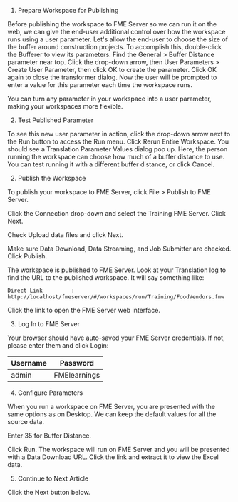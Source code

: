 1. Prepare Workspace for Publishing

Before publishing the workspace to FME Server so we can run it on the web, we can give the end-user additional control over how the workspace runs using a user parameter. Let's allow the end-user to choose the size of the buffer around construction projects. To accomplish this, double-click the Bufferer to view its parameters. Find the General > Buffer Distance parameter near top. Click the drop-down arrow, then User Parameters > Create User Parameter, then click OK to create the parameter. Click OK again to close the transformer dialog. Now the user will be prompted to enter a value for this parameter each time the workspace runs.

You can turn any parameter in your workspace into a user parameter, making your workspaces more flexible.

2. Test Published Parameter

To see this new user parameter in action, click the drop-down arrow next to the Run button to access the Run menu. Click Rerun Entire Workspace. You should see a Translation Parameter Values dialog pop up. Here, the person running the workspace can choose how much of a buffer distance to use. You can test running it with a different buffer distance, or click Cancel.

2. Publish the Workspace

To publish your workspace to FME Server, click File > Publish to FME Server.

Click the Connection drop-down and select the Training FME Server. Click Next.

Check Upload data files and click Next.

Make sure Data Download, Data Streaming, and Job Submitter are checked. Click Publish.

The workspace is published to FME Server. Look at your Translation log to find the URL to the published workspace. It will say something like:

`Direct Link         : http://localhost/fmeserver/#/workspaces/run/Training/FoodVendors.fmw`

Click the link to open the FME Server web interface.

3. Log In to FME Server

Your browser should have auto-saved your FME Server credentials. If not, please enter them and click Login:

| Username | Password     |
|----------|--------------|
| admin    | FMElearnings |

4. Configure Parameters

When you run a workspace on FME Server, you are presented with the same options as on Desktop. We can keep the default values for all the source data.

Enter 35 for Buffer Distance.

Click Run. The workspace will run on FME Server and you will be presented with a Data Download URL. Click the link and extract it to view the Excel data.

5. Continue to Next Article

Click the Next button below.
